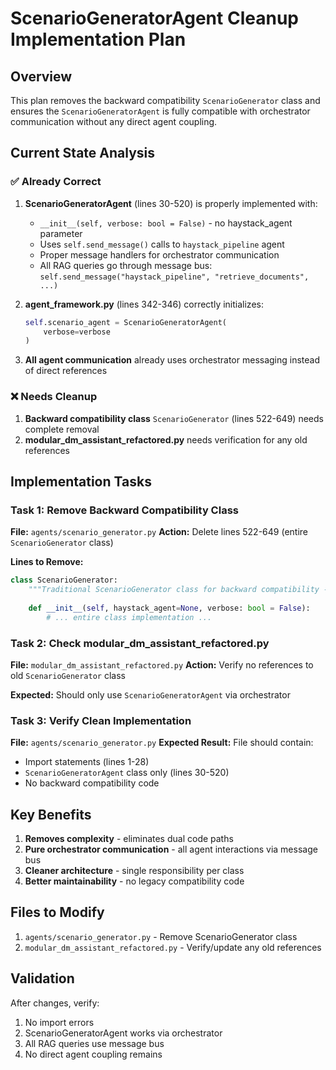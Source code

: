 # ScenarioGeneratorAgent Cleanup Implementation Plan

## Overview
This plan removes the backward compatibility `ScenarioGenerator` class and ensures the `ScenarioGeneratorAgent` is fully compatible with orchestrator communication without any direct agent coupling.

## Current State Analysis

### ✅ Already Correct
1. **ScenarioGeneratorAgent** (lines 30-520) is properly implemented with:
   - `__init__(self, verbose: bool = False)` - no haystack_agent parameter
   - Uses `self.send_message()` calls to `haystack_pipeline` agent
   - Proper message handlers for orchestrator communication
   - All RAG queries go through message bus: `self.send_message("haystack_pipeline", "retrieve_documents", ...)`

2. **agent_framework.py** (lines 342-346) correctly initializes:
   ```python
   self.scenario_agent = ScenarioGeneratorAgent(
       verbose=verbose
   )
   ```

3. **All agent communication** already uses orchestrator messaging instead of direct references

### ❌ Needs Cleanup
1. **Backward compatibility class** `ScenarioGenerator` (lines 522-649) needs complete removal
2. **modular_dm_assistant_refactored.py** needs verification for any old references

## Implementation Tasks

### Task 1: Remove Backward Compatibility Class
**File:** `agents/scenario_generator.py`
**Action:** Delete lines 522-649 (entire `ScenarioGenerator` class)

**Lines to Remove:**
```python
class ScenarioGenerator:
    """Traditional ScenarioGenerator class for backward compatibility - orchestrator communication"""
    
    def __init__(self, haystack_agent=None, verbose: bool = False):
        # ... entire class implementation ...
```

### Task 2: Check modular_dm_assistant_refactored.py
**File:** `modular_dm_assistant_refactored.py`
**Action:** Verify no references to old `ScenarioGenerator` class

**Expected:** Should only use `ScenarioGeneratorAgent` via orchestrator

### Task 3: Verify Clean Implementation
**File:** `agents/scenario_generator.py`
**Expected Result:** File should contain:
- Import statements (lines 1-28)
- `ScenarioGeneratorAgent` class only (lines 30-520)
- No backward compatibility code

## Key Benefits
1. **Removes complexity** - eliminates dual code paths
2. **Pure orchestrator communication** - all agent interactions via message bus
3. **Cleaner architecture** - single responsibility per class
4. **Better maintainability** - no legacy compatibility code

## Files to Modify
1. `agents/scenario_generator.py` - Remove ScenarioGenerator class
2. `modular_dm_assistant_refactored.py` - Verify/update any old references

## Validation
After changes, verify:
1. No import errors
2. ScenarioGeneratorAgent works via orchestrator
3. All RAG queries use message bus
4. No direct agent coupling remains